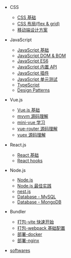- CSS

  - [CSS 基础](/css/base/README)
  - [CSS 布局(flex & grid)](/css/layouts/README)
  - [移动端设计方案](/css/mobile/README)

- JavaScript

  - [JavaScript 基础](https://www.yuque.com/liaohui5/js-base)
  - [JavaScript DOM & BOM](https://www.yuque.com/liaohui5/js-dom)
  - [JavaScript ES6](https://www.yuque.com/liaohui5/es6)
  - [JavaScript 内置 API](/js/objects)
  - [JavaScript 插件](/js/plugins)
  - [JavaScript 单元测试](/jest/1.install)
  - [TypeScript](/ts/README)
  - [Design Patterns](/design_patterns/README)

- Vue.js

  - [Vue.js 基础](/vue/1.quick-start.md)
  - [mvvm 源码理解](/vue/mvvm/README)
  - [mini-vue 学习](/vue/mini-vue/README)
  - [vue-router 源码理解](/vue/router/README)
  - [vuex 源码理解](/vue/vuex/README)

- React.js

  - [React 基础](/react/base/jsx)
  - [React hooks](/react/hooks/why-react-hooks)

- Node.js

  - [Node.js](/nodejs/README)
  - [Node.js 最佳实践](https://tsejx.github.io/node-guidebook/overview/basic/)
  - [nest.js](/nestjs/README)
  - [Database - MySQL](/db/mysql/README)
  - [Database - MongoDB](/db/mongo/README)

- Bundler

  - [打包-vite 快速开始](/vite/README)
  - [打包-webpack 基础配置](/webpack/base/base-run)
    <!-- - [webpack 性能优化](/webpack/optimize/1.tree-shaking) -->
    <!-- - [webpack 核心原理](/webpack/source/README) -->
  - [部署-docker](/docker/1_install_env)
  - [部署-nginx](/nginx/README)

- [softwares](/softwares/README)
